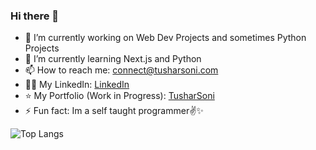 ### Hi there 👋

- 🔭 I’m currently working on Web Dev Projects and sometimes Python Projects
- 🌱 I’m currently learning Next.js and Python
- 📫 How to reach me: connect@tusharsoni.com
- 🧑‍💼 My LinkedIn: [LinkedIn](https://linkedin.com/in/tushar-verma-developer)
- ⭐ My Portfolio (Work in Progress): [TusharSoni](https://tusharsoni.com/)
- ⚡ Fun fact: Im a self taught programmer✌️✨

![Top Langs](https://github-readme-stats.vercel.app/api/top-langs/?username=tusharsoni014&layout=compact)
